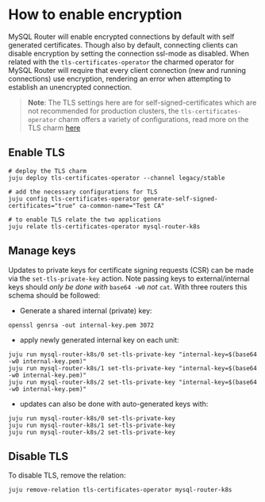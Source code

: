 # How to enable encryption

MySQL Router will enable encrypted connections by default with self generated certificates. Though also by default, connecting clients can disable encryption by setting the connection ssl-mode as disabled.
When related with the `tls-certificates-operator` the charmed operator for MySQL Router will require that every client connection (new and running connections) use encryption, rendering an error when attempting to establish an unencrypted connection.

> **Note**: The TLS settings here are for self-signed-certificates which are not recommended for production clusters, the `tls-certificates-operator` charm offers a variety of configurations, read more on the TLS charm [here](https://charmhub.io/tls-certificates-operator)

## Enable TLS

```shell
# deploy the TLS charm
juju deploy tls-certificates-operator --channel legacy/stable

# add the necessary configurations for TLS
juju config tls-certificates-operator generate-self-signed-certificates="true" ca-common-name="Test CA"

# to enable TLS relate the two applications
juju relate tls-certificates-operator mysql-router-k8s
```

## Manage keys

Updates to private keys for certificate signing requests (CSR) can be made via the `set-tls-private-key` action. Note passing keys to external/internal keys should *only be done with* `base64 -w0` *not* `cat`. With three routers this schema should be followed:

* Generate a shared internal (private) key:

```shell
openssl genrsa -out internal-key.pem 3072
```

* apply newly generated internal key on each unit:

```
juju run mysql-router-k8s/0 set-tls-private-key "internal-key=$(base64 -w0 internal-key.pem)"
juju run mysql-router-k8s/1 set-tls-private-key "internal-key=$(base64 -w0 internal-key.pem)"
juju run mysql-router-k8s/2 set-tls-private-key "internal-key=$(base64 -w0 internal-key.pem)"
```

* updates can also be done with auto-generated keys with:

```
juju run mysql-router-k8s/0 set-tls-private-key
juju run mysql-router-k8s/1 set-tls-private-key
juju run mysql-router-k8s/2 set-tls-private-key
```

## Disable TLS
To disable TLS, remove the relation:
```shell
juju remove-relation tls-certificates-operator mysql-router-k8s
```